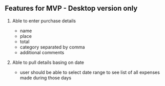 ## Features for MVP - Desktop version only

1. Able to enter purchase details

   - name
   - place
   - total
   - category separated by comma
   - additional comments

2. Able to pull details basing on date
   - user should be able to select date range to see list of all expenses made during those days
